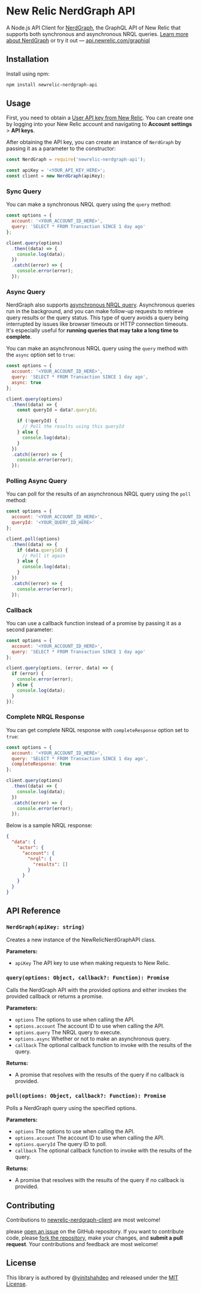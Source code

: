 # New Relic NerdGraph API

A Node.js API Client for [NerdGraph](https://docs.newrelic.com/docs/apis/nerdgraph/examples/nerdgraph-nrql-tutorial/), the GraphQL API of New Relic that supports both synchronous and asynchronous NRQL queries. [Learn more about NerdGraph](https://docs.newrelic.com/docs/apis/nerdgraph/get-started/introduction-new-relic-nerdgraph/) or try it out — [api.newrelic.com/graphiql](https://api.newrelic.com/graphiql)

## Installation
Install using npm:
```bash
npm install newrelic-nerdgraph-api
```

## Usage

First, you need to obtain a [User API key from New Relic](https://docs.newrelic.com/docs/apis/intro-apis/new-relic-api-keys/). You can create one by logging into your New Relic account and navigating to **Account settings** > **API keys**.

After obtaining the API key, you can create an instance of `NerdGraph` by passing it as a parameter to the constructor:

```js
const NerdGraph = require('newrelic-nerdgraph-api');

const apiKey = '<YOUR_API_KEY_HERE>';
const client = new NerdGraph(apiKey);
```

### Sync Query

You can make a synchronous NRQL query using the `query` method:

```js
const options = {
  account: '<YOUR_ACCOUNT_ID_HERE>',
  query: 'SELECT * FROM Transaction SINCE 1 day ago'
};

client.query(options)
  .then((data) => {
    console.log(data);
  })
  .catch((error) => {
    console.error(error);
  });
```

### Async Query

NerdGraph also supports [asynchronous NRQL query](https://docs.newrelic.com/docs/apis/nerdgraph/examples/async-queries-nrql-tutorial/). Asynchronous queries run in the background, and you can make follow-up requests to retrieve query results or the query status. This type of query avoids a query being interrupted by issues like browser timeouts or HTTP connection timeouts. It's especially useful for **running queries that may take a long time to complete**.

You can make an asynchronous NRQL query using the `query` method with the `async` option set to `true`:

```js
const options = {
  account: '<YOUR_ACCOUNT_ID_HERE>',
  query: 'SELECT * FROM Transaction SINCE 1 day ago',
  async: true
};

client.query(options)
  .then((data) => {
    const queryId = data?.queryId;

    if (!queryId) {
      // Poll the results using this queryId
    } else {
      console.log(data);
    }
  })
  .catch((error) => {
    console.error(error);
  });
```

### Polling Async Query

You can poll for the results of an asynchronous NRQL query using the `poll` method:

```js
const options = {
  account: '<YOUR_ACCOUNT_ID_HERE>',
  queryId: '<YOUR_QUERY_ID_HERE>'
};

client.poll(options)
  .then((data) => {
    if (data.queryId) {
      // Poll it again
    } else {
      console.log(data);
    } 
  })
  .catch((error) => {
    console.error(error);
  });
```

### Callback

You can use a callback function instead of a promise by passing it as a second parameter:

```js
const options = {
  account: '<YOUR_ACCOUNT_ID_HERE>',
  query: 'SELECT * FROM Transaction SINCE 1 day ago'
};

client.query(options, (error, data) => {
  if (error) {
    console.error(error);
  } else {
    console.log(data);
  }
});
```

### Complete NRQL Response

You can get complete NRQL response with `completeResponse` option set to `true`:

```javascript
const options = {
  account: '<YOUR_ACCOUNT_ID_HERE>',
  query: 'SELECT * FROM Transaction SINCE 1 day ago',
  completeResponse: true
};

client.query(options)
  .then((data) => {
    console.log(data);
  })
  .catch((error) => {
    console.error(error);
  });
```

Below is a sample NRQL response:

```json
{
  "data": {
    "actor": {
      "account": {
        "nrql": {
          "results": []
        }
      }
    }
  }
}
```

## API Reference

### `NerdGraph(apiKey: string)`

Creates a new instance of the NewRelicNerdGraphAPI class.

**Parameters:**

- `apiKey` The API key to use when making requests to New Relic.

### `query(options: Object, callback?: Function): Promise`

Calls the NerdGraph API with the provided options and either invokes the provided callback or returns a promise.

**Parameters:**

- `options` The options to use when calling the API.
- `options.account` The account ID to use when calling the API.
- `options.query` The NRQL query to execute.
- `options.async` Whether or not to make an asynchronous query.
- `callback` The optional callback function to invoke with the results of the query.

**Returns:**

- A promise that resolves with the results of the query if no callback is provided.

### `poll(options: Object, callback?: Function): Promise`

Polls a NerdGraph query using the specified options.

**Parameters:**

- `options` The options to use when calling the API.
- `options.account` The account ID to use when calling the API.
- `options.queryId` The query ID to poll.
- `callback` The optional callback function to invoke with the results of the query.

**Returns:**

- A promise that resolves with the results of the query if no callback is provided.

## Contributing

Contributions to [newrelic-nerdgraph-client](https://github.com/vinitshahdeo/newrelic-nerdgraph-client) are most welcome!

please [open an issue](https://github.com/vinitshahdeo/newrelic-nerdgraph-client/issues/new) on the GitHub repository. If you want to contribute code, please [fork the repository](https://github.com/vinitshahdeo/newrelic-nerdgraph-client/fork), make your changes, and **submit a pull request**. Your contributions and feedback are most welcome!

## License

This library is authored by @[vinitshahdeo](https://github.com/vinitshahdeo) and released under the [MIT License](./LICENSE).
